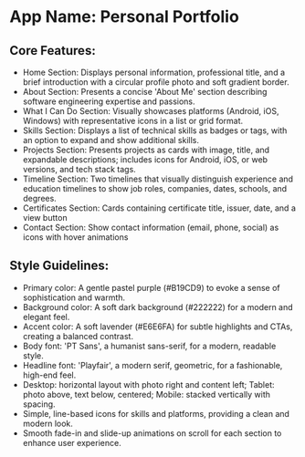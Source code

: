 # **App Name**: Personal Portfolio

## Core Features:

- Home Section: Displays personal information, professional title, and a brief introduction with a circular profile photo and soft gradient border.
- About Section: Presents a concise 'About Me' section describing software engineering expertise and passions.
- What I Can Do Section: Visually showcases platforms (Android, iOS, Windows) with representative icons in a list or grid format.
- Skills Section: Displays a list of technical skills as badges or tags, with an option to expand and show additional skills.
- Projects Section: Presents projects as cards with image, title, and expandable descriptions; includes icons for Android, iOS, or web versions, and tech stack tags.
- Timeline Section: Two timelines that visually distinguish experience and education timelines to show job roles, companies, dates, schools, and degrees.
- Certificates Section: Cards containing certificate title, issuer, date, and a view button
- Contact Section: Show contact information (email, phone, social) as icons with hover animations

## Style Guidelines:

- Primary color: A gentle pastel purple (#B19CD9) to evoke a sense of sophistication and warmth.
- Background color: A soft dark background (#222222) for a modern and elegant feel.
- Accent color: A soft lavender (#E6E6FA) for subtle highlights and CTAs, creating a balanced contrast.
- Body font: 'PT Sans', a humanist sans-serif, for a modern, readable style.
- Headline font: 'Playfair', a modern serif, geometric, for a fashionable, high-end feel.
- Desktop: horizontal layout with photo right and content left; Tablet: photo above, text below, centered; Mobile: stacked vertically with spacing.
- Simple, line-based icons for skills and platforms, providing a clean and modern look.
- Smooth fade-in and slide-up animations on scroll for each section to enhance user experience.